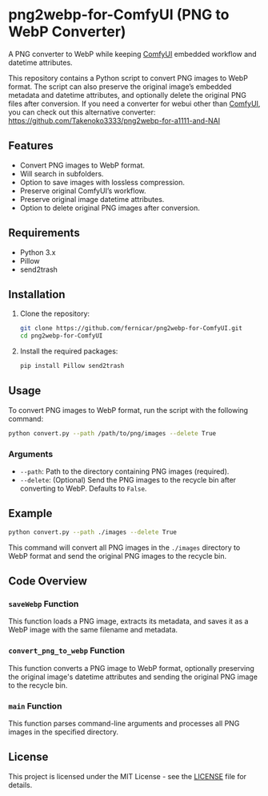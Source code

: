 # png2webp-for-ComfyUI (PNG to WebP Converter)
A PNG converter to WebP while keeping [ComfyUI](https://github.com/comfyanonymous/ComfyUI) embedded workflow and datetime attributes.

This repository contains a Python script to convert PNG images to WebP format. The script can also preserve the original image’s embedded metadata and datetime attributes, and optionally delete the original PNG files after conversion. If you need a converter for webui other than [ComfyUI](https://github.com/comfyanonymous/ComfyUI), you can check out this alternative converter: https://github.com/Takenoko3333/png2webp-for-a1111-and-NAI

## Features

- Convert PNG images to WebP format.
- Will search in subfolders.
- Option to save images with lossless compression.
- Preserve original ComfyUI’s workflow.
- Preserve original image datetime attributes.
- Option to delete original PNG images after conversion.

## Requirements

- Python 3.x
- Pillow
- send2trash

## Installation

1. Clone the repository:
    ```sh
    git clone https://github.com/fernicar/png2webp-for-ComfyUI.git
    cd png2webp-for-ComfyUI
    ```

2. Install the required packages:
    ```sh
    pip install Pillow send2trash
    ```

## Usage

To convert PNG images to WebP format, run the script with the following command:

```sh
python convert.py --path /path/to/png/images --delete True
```

### Arguments

- `--path`: Path to the directory containing PNG images (required).
- `--delete`: (Optional) Send the PNG images to the recycle bin after converting to WebP. Defaults to `False`.

## Example

```sh
python convert.py --path ./images --delete True
```

This command will convert all PNG images in the `./images` directory to WebP format and send the original PNG images to the recycle bin.

## Code Overview

### `saveWebp` Function

This function loads a PNG image, extracts its metadata, and saves it as a WebP image with the same filename and metadata.

### `convert_png_to_webp` Function

This function converts a PNG image to WebP format, optionally preserving the original image's datetime attributes and sending the original PNG image to the recycle bin.

### `main` Function

This function parses command-line arguments and processes all PNG images in the specified directory.

## License

This project is licensed under the MIT License - see the [LICENSE](LICENSE) file for details.
